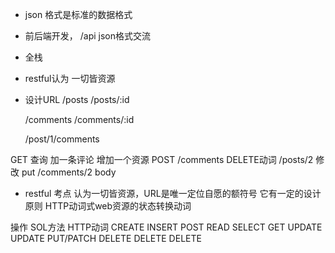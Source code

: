 - json 格式是标准的数据格式
- 前后端开发， /api json格式交流
- 全栈

- restful认为 一切皆资源
- 设计URL
  /posts
  /posts/:id

  /comments
  /comments/:id

  /post/1/comments

GET 查询
加一条评论 增加一个资源
POST /comments
DELETE动词 /posts/2
修改 put
/comments/2 body

- restful 考点
认为一切皆资源，URL是唯一定位自愿的额符号
它有一定的设计原则
HTTP动词式web资源的状态转换动词
 

 操作     SOL方法       HTTP动词
 CREATE     INSERT         POST 
 READ        SELECT         GET
 UPDATE       UPDATE        PUT/PATCH
 DELETE         DELETE      DELETE